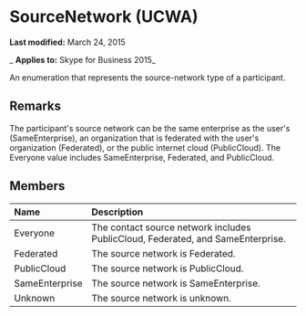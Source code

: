 
# SourceNetwork (UCWA)

 **Last modified:** March 24, 2015

 _ **Applies to:** Skype for Business 2015_

An enumeration that represents the source-network type of a participant.


## Remarks

The participant's source network can be the same enterprise as the user's (SameEnterprise), an organization that is federated with the user's organization (Federated), or the public internet cloud (PublicCloud). The Everyone value includes SameEnterprise, Federated, and PublicCloud.


## Members





|**Name**|**Description**|
|:-----|:-----|
|Everyone|The contact source network includes PublicCloud, Federated, and SameEnterprise.|
|Federated|The source network is Federated.|
|PublicCloud|The source network is PublicCloud.|
|SameEnterprise|The source network is SameEnterprise.|
|Unknown|The source network is unknown.|
